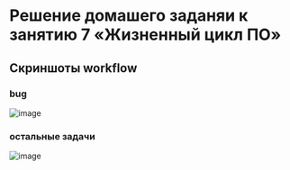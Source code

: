 # Решение домашего заданяи к занятию 7 «Жизненный цикл ПО»
## Скриншоты workflow
### bug
![image](https://github.com/user-attachments/assets/b3e579f9-b080-40a2-9f8a-a23287c1d21a)

### остальные задачи
![image](https://github.com/user-attachments/assets/0c8fc51d-daff-44e6-bff1-8b6a67dad5e3)

